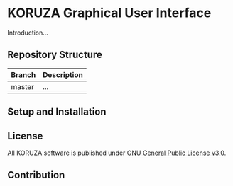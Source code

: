 # KORUZA Graphical User Interface

Introduction...

## Repository Structure

| Branch | Description |
| ------ | ----------- |
| master | ... |

## Setup and Installation

## License

All KORUZA software is published under [GNU General Public License v3.0](https://github.com/IRNAS/koruza-v2-ui/blob/main/LICENSE).

## Contribution

